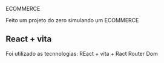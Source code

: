 

ECOMMERCE

Feito um projeto do zero simulando um ECOMMERCE

## React + vita

Foi utilizado as tecnnologias: REact + vita + Ract Router Dom